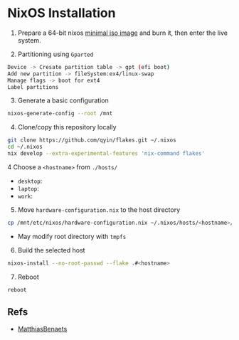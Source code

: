 # NixOS Installation

1. Prepare a 64-bit nixos [minimal iso image](https://channels.nixos.org/nixos-22.11/latest-nixos-minimal-x86_64-linux.iso)
   and burn it, then enter the live system.

2. Partitioning using `Gparted`
```bash
Device -> Cresate partition table -> gpt (efi boot)
Add new partition -> fileSystem:ex4/linux-swap
Manage flags -> boot for ext4
Label partitions
```

3. Generate a basic configuration

```bash
nixos-generate-config --root /mnt
```

4. Clone/copy this repository locally

```bash
git clone https://github.com/qyin/flakes.git ~/.nixos 
cd ~/.nixos
nix develop --extra-experimental-features 'nix-command flakes'
```

4 Choose a `<hostname>` from `./hosts/`
  * `desktop`:
  * `laptop`:
  * `work`:

5. Move `hardware-configuration.nix` to the host directory
```bash
cp /mnt/etc/nixos/hardware-configuration.nix ~/.nixos/hosts/<hostname>/hardware-configuration.nix
```
- May modify root directory with `tmpfs` 

6. Build the selected host
```bash
nixos-install --no-root-passwd --flake .#<hostname>
```

7. Reboot
```bash
reboot
```

## Refs

* [MatthiasBenaets](https://github.com/MatthiasBenaets)
